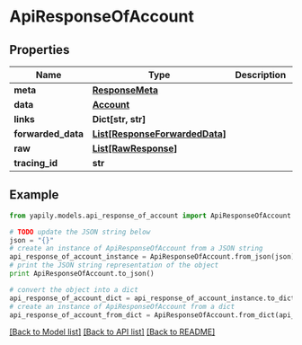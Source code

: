 # ApiResponseOfAccount


## Properties
Name | Type | Description | Notes
------------ | ------------- | ------------- | -------------
**meta** | [**ResponseMeta**](ResponseMeta.md) |  | [optional] 
**data** | [**Account**](Account.md) |  | [optional] 
**links** | **Dict[str, str]** |  | [optional] 
**forwarded_data** | [**List[ResponseForwardedData]**](ResponseForwardedData.md) |  | [optional] 
**raw** | [**List[RawResponse]**](RawResponse.md) |  | [optional] 
**tracing_id** | **str** |  | [optional] 

## Example

```python
from yapily.models.api_response_of_account import ApiResponseOfAccount

# TODO update the JSON string below
json = "{}"
# create an instance of ApiResponseOfAccount from a JSON string
api_response_of_account_instance = ApiResponseOfAccount.from_json(json)
# print the JSON string representation of the object
print ApiResponseOfAccount.to_json()

# convert the object into a dict
api_response_of_account_dict = api_response_of_account_instance.to_dict()
# create an instance of ApiResponseOfAccount from a dict
api_response_of_account_from_dict = ApiResponseOfAccount.from_dict(api_response_of_account_dict)
```
[[Back to Model list]](../README.md#documentation-for-models) [[Back to API list]](../README.md#documentation-for-api-endpoints) [[Back to README]](../README.md)


